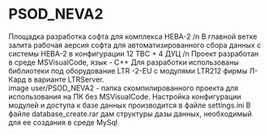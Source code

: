 # PSOD_NEVA2
Площадка разработка софта для комплекса НЕВА-2 /n
В главной ветке залита рабочая аерсия софта для автоматизированного сбора данных с системы НЕВА-2 в конфигурации 12 ТВС + 4 ДУЦ /n
Проект разработан в среде MSVisualCode, язык - C++
Для разработки использованы библиотеки под оборудование LTR -2-EU с модулями LTR212 фирмы Л-Кард в варианте LTRServer.  
image user/PSOD_NEVA2 - папка скомпилированного проекта для использования на ПК без MSVisualCode. 
Настройка конфигурации модулей и доступа к базе данных производится в файле settings.ini
В файле database_create.rar дам структуры дазы данных, необходимый для ее создания в среде MySql
